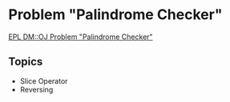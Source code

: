 # Problem "Palindrome Checker"
[EPL DM::OJ Problem "Palindrome Checker"](https://oj.epl.tw/problem/w05p001)

## Topics
- Slice Operator
- Reversing